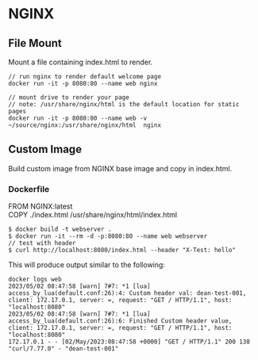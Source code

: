 # NGINX 

## File Mount
Mount a file containing index.html to render.
```aidl
// run nginx to render default welcome page
docker run -it -p 8080:80 --name web nginx

// mount drive to render your page
// note: /usr/share/nginx/html is the default location for static pages
docker run -it -p 8080:80 --name web -v ~/source/nginx:/usr/share/nginx/html  nginx
```
## Custom Image
Build custom image from NGINX base image and copy in index.html.
### Dockerfile
FROM NGINX:latest  
COPY ./index.html /usr/share/nginx/html/index.html
```aidl
$ docker build -t webserver .
$ docker run -it --rm -d -p:8080:80 --name web webserver
// test with header
$ curl http://localhost:8080/index.html --header "X-Test: hello"
```
This will produce output similar to the following:
```aidl
docker logs web
2023/05/02 08:47:58 [warn] 7#7: *1 [lua] access_by_lua(default.conf:26):4: Custom header val: dean-test-001, client: 172.17.0.1, server: =, request: "GET / HTTP/1.1", host: "localhost:8080"
2023/05/02 08:47:58 [warn] 7#7: *1 [lua] access_by_lua(default.conf:26):6: Finished Custom header value, client: 172.17.0.1, server: =, request: "GET / HTTP/1.1", host: "localhost:8080"
172.17.0.1 - - [02/May/2023:08:47:58 +0000] "GET / HTTP/1.1" 200 138 "curl/7.77.0" - "dean-test-001"
```
